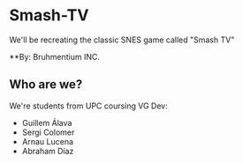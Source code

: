 # Smash-TV
We'll be recreating the classic SNES game called "Smash TV"

**By: Bruhmentium INC.

## Who are we?

We're students from UPC coursing VG Dev:
- Guillem Álava
- Sergi Colomer
- Arnau Lucena
- Abraham Díaz
